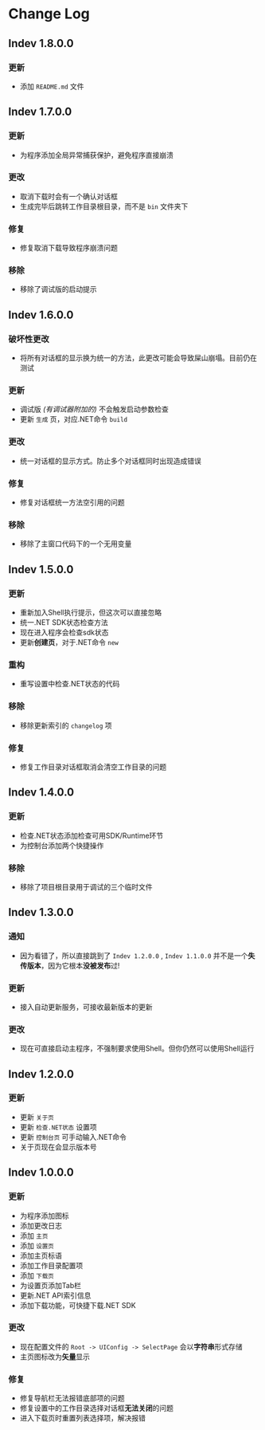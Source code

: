 # Change Log

## Indev 1.8.0.0
### 更新
- 添加 `README.md` 文件



## Indev 1.7.0.0
### 更新
- 为程序添加全局异常捕获保护，避免程序直接崩溃
### 更改
- 取消下载时会有一个确认对话框
- 生成完毕后跳转工作目录根目录，而不是 `bin` 文件夹下
### 修复
- 修复取消下载导致程序崩溃问题
### 移除
- 移除了调试版的启动提示



## Indev 1.6.0.0
### 破坏性更改
- 将所有对话框的显示换为统一的方法，此更改可能会导致屎山崩塌。目前仍在测试
### 更新
- 调试版 *(有调试器附加的)* 不会触发启动参数检查
- 更新 `生成` 页，对应.NET命令 `build`
### 更改
- 统一对话框的显示方式。防止多个对话框同时出现造成错误
### 修复
- 修复对话框统一方法空引用的问题
### 移除
- 移除了主窗口代码下的一个无用变量



## Indev 1.5.0.0
### 更新
- 重新加入Shell执行提示，但这次可以直接忽略
- 统一.NET SDK状态检查方法
- 现在进入程序会检查sdk状态
- 更新**创建页**，对于.NET命令 `new`
### 重构
- 重写设置中检查.NET状态的代码
### 移除
- 移除更新索引的 `changelog` 项
### 修复
- 修复工作目录对话框取消会清空工作目录的问题



## Indev 1.4.0.0
### 更新
- 检查.NET状态添加检查可用SDK/Runtime环节
- 为控制台添加两个快捷操作
### 移除
- 移除了项目根目录用于调试的三个临时文件



## Indev 1.3.0.0
### 通知
- 因为看错了，所以直接跳到了 `Indev 1.2.0.0` , `Indev 1.1.0.0` 并不是一个**失传版本**，因为它根本**没被发布**过!
### 更新
- 接入自动更新服务，可接收最新版本的更新
### 更改
- 现在可直接启动主程序，不强制要求使用Shell。但你仍然可以使用Shell运行



## Indev 1.2.0.0
### 更新
- 更新 `关于页`
- 更新 `检查.NET状态` 设置项
- 更新 `控制台页` 可手动输入.NET命令
- 关于页现在会显示版本号



## Indev 1.0.0.0
### 更新
- 为程序添加图标
- 添加更改日志
- 添加 `主页`
- 添加 `设置页`
- 添加主页标语
- 添加工作目录配置项
- 添加 `下载页`
- 为设置页添加Tab栏
- 更新.NET API索引信息
- 添加下载功能，可快捷下载.NET SDK
### 更改
- 现在配置文件的 `Root -> UIConfig -> SelectPage` 会以**字符串**形式存储
- 主页图标改为**矢量**显示
### 修复
- 修复导航栏无法报错底部项的问题
- 修复设置中的工作目录选择对话框**无法关闭**的问题
- 进入下载页时重置列表选择项，解决报错